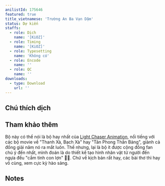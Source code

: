 ```yaml
---
anilistId: 175646
featured: true
title_vietnamese: 'Trường An Ba Vạn Dặm'
status: Dự kiến
staffs:
  - role: Dịch
    name: '[KiOZ]'
  - role: Timing
    name: '[KiOZ]'
  - role: Typesetting
    name: 'Không có'
  - role: Encode
    name: ''
  - role: QC
    name: ''
downloads:
  - type: Download
    url: ''
---
```

## Chú thích dịch

## Tham khảo thêm

Bộ này có thể nói là bộ hay nhất của [Light Chaser Animation](https://myanimelist.net/anime/producer/1485/Light_Chaser_Animation_Studios), nổi tiếng với các bộ movie về "Thanh Xà, Bạch Xà" hay "Tân Phong Thần Bảng", giành cả đống giải năm nó ra mắt luôn. Thế nhưng, lại là bộ ít được cộng đồng fan chú ý đến nhất, mình đoán là do thiết kế tạo hình nhân vật từ người đến ngựa đều "cầm tinh con lợn" 😵‍💫. Chứ về kịch bản rất hay, các bài thơ thì hay vô cùng, xem cực kỳ hào sảng.
## Notes
